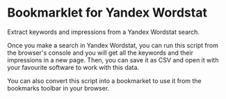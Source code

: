 # Bookmarklet for Yandex Wordstat

Extract keywords and impressions from a Yandex Wordstat search.

Once you make a search in Yandex Wordstat, you can run this script from the browser's console and you will get all the keywords and their impressions in a new page. Then, you can save it as CSV and open it with your favourite software to work with this data.

You can also convert this script into a bookmarket to use it from the bookmarks toolbar in your browser.
